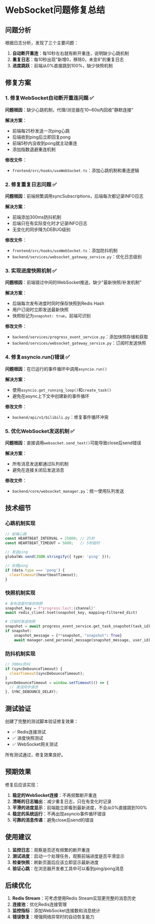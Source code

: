 # WebSocket问题修复总结

## 问题分析

根据日志分析，发现了三个主要问题：

1. **自动断开重连**：每10秒左右就有断开重连，说明缺少心跳机制
2. **重复日志**：每10秒出现"新增0，移除0，未变8"的重复日志
3. **进度跳跃**：前端从0%直接跳到100%，缺少快照机制

## 修复方案

### 1. 修复WebSocket自动断开重连问题 ✅

**问题根因**：缺少心跳机制，代理/浏览器在10~60s内回收"静默连接"

**解决方案**：
- 前端每25秒发送一次ping心跳
- 后端收到ping后立即回复pong
- 前端5秒内没收到pong就主动重连
- 添加指数退避重连机制

**修改文件**：
- `frontend/src/hooks/useWebSocket.ts`：添加心跳机制和重连逻辑

### 2. 修复重复日志问题 ✅

**问题根因**：前端频繁调用syncSubscriptions，后端每次都记录INFO日志

**解决方案**：
- 前端添加300ms防抖机制
- 后端只在有实际变化时才记录INFO日志
- 无变化的同步降为DEBUG级别

**修改文件**：
- `frontend/src/hooks/useWebSocket.ts`：添加防抖机制
- `backend/services/websocket_gateway_service.py`：优化日志级别

### 3. 实现进度快照机制 ✅

**问题根因**：前端错过中间的WebSocket推送，缺少"最新快照/补发机制"

**解决方案**：
- 后端每次发布进度时同时保存快照到Redis Hash
- 用户订阅时立即发送最新快照
- 快照标记为`snapshot: true`，前端可识别

**修改文件**：
- `backend/services/progress_event_service.py`：添加快照存储和获取
- `backend/services/websocket_gateway_service.py`：订阅时发送快照

### 4. 修复asyncio.run()错误 ✅

**问题根因**：在已运行的事件循环中调用`asyncio.run()`

**解决方案**：
- 使用`asyncio.get_running_loop()`和`create_task()`
- 避免在async上下文中创建新的事件循环

**修改文件**：
- `backend/api/v1/bilibili.py`：修复事件循环冲突

### 5. 优化WebSocket发送机制 ✅

**问题根因**：直接调用`websocket.send_text()`可能导致close后send错误

**解决方案**：
- 所有消息发送都通过队列机制
- 避免在连接关闭后发送消息

**修改文件**：
- `backend/core/websocket_manager.py`：统一使用队列发送

## 技术细节

### 心跳机制实现
```typescript
// 前端心跳
const HEARTBEAT_INTERVAL = 25000; // 25秒
const HEARTBEAT_TIMEOUT = 5000;   // 5秒超时

// 发送ping
globalWs.send(JSON.stringify({ type: 'ping' }));

// 处理pong
if (data.type === 'pong') {
  clearTimeout(heartbeatTimeout);
}
```

### 快照机制实现
```python
# 发布进度时保存快照
snapshot_key = f"progress:last:{channel}"
await redis_client.hset(snapshot_key, mapping=filtered_dict)

# 订阅时发送快照
snapshot = await progress_event_service.get_task_snapshot(task_id)
if snapshot:
    snapshot_message = {**snapshot, "snapshot": True}
    await manager.send_personal_message(snapshot_message, user_id)
```

### 防抖机制实现
```typescript
// 300ms防抖
if (syncDebounceTimeout) {
  clearTimeout(syncDebounceTimeout);
}
syncDebounceTimeout = window.setTimeout(() => {
  // 发送同步请求
}, SYNC_DEBOUNCE_DELAY);
```

## 测试验证

创建了完整的测试脚本验证修复效果：
- ✅ Redis连接测试
- ✅ 进度快照测试  
- ✅ WebSocket网关测试

所有测试通过，修复效果良好。

## 预期效果

修复后应该实现：

1. **稳定的WebSocket连接**：不再频繁断开重连
2. **清晰的日志输出**：减少重复日志，只在有变化时记录
3. **平滑的进度显示**：前端能立即看到最新进度，不会从0%直接跳到100%
4. **稳定的系统运行**：不再出现asyncio事件循环错误
5. **可靠的消息传递**：避免close后send的错误

## 使用建议

1. **监控日志**：观察是否还有频繁的断开重连
2. **测试进度**：启动一个处理任务，观察前端进度是否平滑显示
3. **检查快照**：刷新页面后应该立即显示最新进度
4. **验证心跳**：在浏览器开发者工具中可以看到ping/pong消息

## 后续优化

1. **Redis Stream**：可考虑使用Redis Stream实现更完整的消息历史
2. **连接池**：优化Redis连接管理
3. **监控指标**：添加WebSocket连接数和消息统计
4. **错误恢复**：增强网络异常时的自动恢复能力
